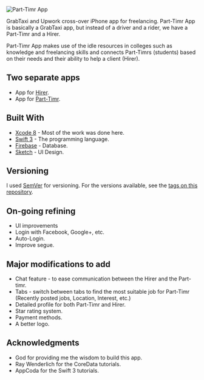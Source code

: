 ![Part-Timr App](https://mikeroscoop.files.wordpress.com/2017/03/parttimr-promo.png)

GrabTaxi and Upwork cross-over iPhone app for freelancing. Part-Timr App is basically a GrabTaxi app, but instead of a driver and a rider, we have a Part-Timr and a Hirer. 

Part-Timr App makes use of the idle resources in colleges such as knowledge and freelancing skills and connects Part-Timrs (students) based on their needs and their ability to help a client (Hirer).

## Two separate apps

* App for [Hirer](https://github.com/MikeCorpus/Part-Timr_Employer).
* App for [Part-Timr](https://github.com/MikeCorpus/Part-Timr_Employee).


## Built With

* [Xcode 8](https://developer.apple.com/xcode/) - Most of the work was done here.
* [Swift 3](https://developer.apple.com/swift/) - The programming language.
* [Firebase](http://firebase.google.com/) - Database.
* [Sketch](https://www.sketchapp.com/) - UI Design.


## Versioning

I used [SemVer](http://semver.org/) for versioning. For the versions available, see the [tags on this repository](https://github.com/MikeCorpus/Part-Timr_Employer/tags). 

## On-going refining

* UI improvements
* Login with Facebook, Google+, etc.
* Auto-Login.
* Improve segue. 

## Major modifications to add

* Chat feature - to ease communication between the Hirer and the Part-timr.
* Tabs - switch between tabs to find the most suitable job for Part-Timr (Recently posted jobs, Location, Interest, etc.)
* Detailed profile for both Part-Timr and Hirer.
* Star rating system.
* Payment methods.
* A better logo.

## Acknowledgments

* God for providing me the wisdom to build this app.
* Ray Wenderlich for the CoreData tutorials.
* AppCoda for the Swift 3 tutorials.

